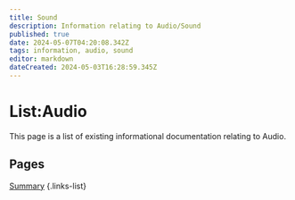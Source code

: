 ```yaml
---
title: Sound
description: Information relating to Audio/Sound
published: true
date: 2024-05-07T04:20:08.342Z
tags: information, audio, sound
editor: markdown
dateCreated: 2024-05-03T16:28:59.345Z
---
```


# List:Audio
This page is a list of existing informational documentation relating to Audio.

## Pages
[Summary](/Information/Sound/Summary)
{.links-list}